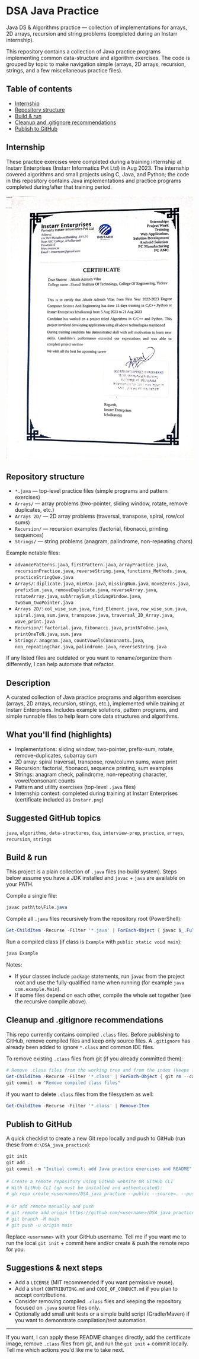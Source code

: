 
# DSA Java Practice

Java DS & Algorithms practice — collection of implementations for arrays, 2D arrays, recursion and string problems (completed during an Instarr internship).

This repository contains a collection of Java practice programs implementing common data-structure and algorithm exercises. The code is grouped by topic to make navigation simple (arrays, 2D arrays, recursion, strings, and a few miscellaneous practice files).

## Table of contents

- [Internship](#internship)
- [Repository structure](#repository-structure)
- [Build & run](#build--run)
- [Cleanup and .gitignore recommendations](#cleanup-and-gitignore-recommendations)
- [Publish to GitHub](#publish-to-github)

## Internship

These practice exercises were completed during a training internship at Instarr Enterprises (Instarr Informatics Pvt Ltd) in Aug 2023. The internship covered algorithms and small projects using C, Java, and Python; the code in this repository contains Java implementations and practice programs completed during/after that training period.

![Internship Certificate](Instarr.png)

## Repository structure

- `*.java` — top-level practice files (simple programs and pattern exercises)
- `Arrays/` — array problems (two-pointer, sliding window, rotate, remove duplicates, etc.)
- `Arrays 2D/` — 2D array problems (traversal, transpose, spiral, row/col sums)
- `Recursion/` — recursion examples (factorial, fibonacci, printing sequences)
- `Strings/` — string problems (anagram, palindrome, non-repeating chars)

Example notable files:

- `advancePatterns.java`, `firstPattern.java`, `arrayPractice.java`, `recursionPractice.java`, `reverseString.java`, `functions_Methods.java`, `practiceStringQue.java`
- `Arrays/`: `diplicate.java`, `minMax.java`, `missingNum.java`, `moveZeros.java`, `prefixSum.java`, `removeDuplicate.java`, `reverseArray.java`, `rotateArray.java`, `subArraySum_slidingWindow.java`, `twoSum_twoPointer.java`
- `Arrays 2D/`: `col_wise_sum.java`, `find_Element.java`, `row_wise_sum.java`, `spiral.java`, `sum.java`, `transpose.java`, `traversal_2D_Array.java`, `wave_print.java`
- `Recursion/`: `factorial.java`, `fibonacci.java`, `printNToOne.java`, `printOneToN.java`, `sum.java`
- `Strings/`: `anagram.java`, `countVowelsConsonants.java`, `non_repeatingChar.java`, `palindrome.java`, `reverseString.java`

If any listed files are outdated or you want to rename/organize them differently, I can help automate that refactor.

## Description

A curated collection of Java practice programs and algorithm exercises (arrays, 2D arrays, recursion, strings, etc.), implemented while training at Instarr Enterprises. Includes example solutions, pattern programs, and simple runnable files to help learn core data structures and algorithms.

## What you'll find (highlights)

- Implementations: sliding window, two-pointer, prefix-sum, rotate, remove-duplicates, subarray sum
- 2D array: spiral traversal, transpose, row/column sums, wave print
- Recursion: factorial, fibonacci, sequence printing, sum examples
- Strings: anagram check, palindrome, non-repeating character, vowel/consonant counts
- Pattern and utility exercises (top-level `.java` files)
- Internship context: completed during training at Instarr Enterprises (certificate included as `Instarr.png`)

## Suggested GitHub topics

`java`, `algorithms`, `data-structures`, `dsa`, `interview-prep`, `practice`, `arrays`, `recursion`, `strings`

## Build & run

This project is a plain collection of `.java` files (no build system). Steps below assume you have a JDK installed and `javac` + `java` are available on your PATH.

Compile a single file:

```powershell
javac path\to\File.java
```

Compile all `.java` files recursively from the repository root (PowerShell):

```powershell
Get-ChildItem -Recurse -Filter '*.java' | ForEach-Object { javac $_.FullName }
```

Run a compiled class (if class is `Example` with `public static void main`):

```powershell
java Example
```

Notes:
- If your classes include `package` statements, run `javac` from the project root and use the fully-qualified name when running (for example `java com.example.Main`).
- If some files depend on each other, compile the whole set together (see the recursive compile above).

## Cleanup and .gitignore recommendations

This repo currently contains compiled `.class` files. Before publishing to GitHub, remove compiled files and keep only source files. A `.gitignore` has already been added to ignore `*.class` and common IDE files.

To remove existing `.class` files from git (if you already committed them):

```powershell
# Remove .class files from the working tree and from the index (keeps files locally but removes from git)
Get-ChildItem -Recurse -Filter '*.class' | ForEach-Object { git rm --cached $_.FullName }
git commit -m "Remove compiled class files"
```

If you want to delete `.class` files from the filesystem as well:

```powershell
Get-ChildItem -Recurse -Filter '*.class' | Remove-Item
```

## Publish to GitHub

A quick checklist to create a new Git repo locally and push to GitHub (run these from `d:\DSA_java_practice`):

```powershell
git init
git add .
git commit -m "Initial commit: add Java practice exercises and README"

# Create a remote repository using GitHub website OR GitHub CLI
# With GitHub CLI (gh must be installed and authenticated):
# gh repo create <username>/DSA_java_practice --public --source=. --push

# Or add remote manually and push
# git remote add origin https://github.com/<username>/DSA_java_practice.git
# git branch -M main
# git push -u origin main
```

Replace `<username>` with your GitHub username. Tell me if you want me to run the local `git init` + commit here and/or create & push the remote repo for you.

## Suggestions & next steps

- Add a `LICENSE` (MIT recommended if you want permissive reuse).
- Add a short `CONTRIBUTING.md` and `CODE_OF_CONDUCT.md` if you plan to accept contributions.
- Consider removing compiled `.class` files and keeping the repository focused on `.java` source files only.
- Optionally add small unit tests or a simple build script (Gradle/Maven) if you want to demonstrate compilation/test automation.

---

If you want, I can apply these README changes directly, add the certificate image, remove `.class` files from git, and run the `git init` + commit locally. Tell me which actions you'd like me to take next.






